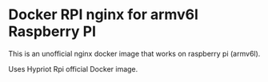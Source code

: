 # Docker RPI nginx for armv6l Raspberry PI

This is an unofficial nginx docker image that works on raspberry pi (armv6l).

Uses Hypriot Rpi official Docker image.
